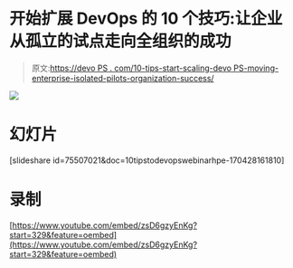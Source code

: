 # 开始扩展 DevOps 的 10 个技巧:让企业从孤立的试点走向全组织的成功

> 原文:[https://devo PS . com/10-tips-start-scaling-devo PS-moving-enterprise-isolated-pilots-organization-success/](https://devops.com/10-tips-start-scaling-devops-moving-enterprise-isolated-pilots-organization-wide-success/)

![](../Images/0b6602959a88fa7c974a6dc6f5a6e0fa.png)

# **幻灯片**

[slideshare id=75507021&doc=10tipstodevopswebinarhpe-170428161810]

# **录制**

[https://www.youtube.com/embed/zsD6gzyEnKg?start=329&feature=oembed](https://www.youtube.com/embed/zsD6gzyEnKg?start=329&feature=oembed)